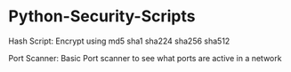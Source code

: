 # Python-Security-Scripts

Hash Script: 
    Encrypt using
    md5
    sha1
    sha224
    sha256
    sha512

Port Scanner: 
Basic Port scanner to see what ports are active in a network
